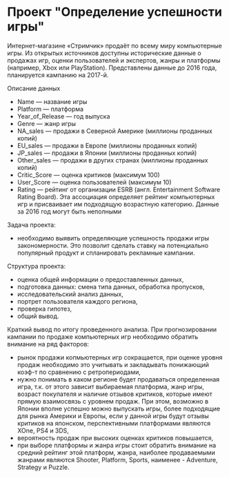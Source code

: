 # Проект "Определение успешности игры"

Интернет-магазине «Стримчик» продаёт по всему миру компьютерные игры. Из открытых источников доступны исторические данные о продажах игр, оценки пользователей и экспертов, жанры и платформы (например, Xbox или PlayStation). Представлены данные до 2016 года, планируется кампанию на 2017-й.

Описание данных
 - Name — название игры
 - Platform — платформа
 - Year_of_Release — год выпуска
 - Genre — жанр игры
 - NA_sales — продажи в Северной Америке (миллионы проданных копий)
 - EU_sales — продажи в Европе (миллионы проданных копий)
 - JP_sales — продажи в Японии (миллионы проданных копий)
 - Other_sales — продажи в других странах (миллионы проданных копий)
 - Critic_Score — оценка критиков (максимум 100)
 - User_Score — оценка пользователей (максимум 10)
 - Rating — рейтинг от организации ESRB (англ. Entertainment Software Rating Board). Эта ассоциация определяет рейтинг компьютерных игр и присваивает им подходящую возрастную категорию.
Данные за 2016 год могут быть неполными

Задача проекта:
 - необходимо выявить определяющие успешность продажи игры закономерности. Это позволит сделать ставку на потенциально популярный продукт и спланировать рекламные кампании.

Структура проекта:
 - оценка общей информации о предоставленных данных,
 - подготовка данных: смена типа данных, обработка пропусков,
 - исследовательский анализ данных,
 - портрет пользователя каждого региона,
 - проверка гипотез,
 - общий вывод.

Краткий вывод по итогу проведенного анализа. При прогнозировании кампании по продаже компьютерных игр необходимо обратить внимание на ряд факторов:
 - рынок продажи копмьютерных игр сокращается, при оценке уровня продаж необходимо это учитывать и закладывать понижающий коэф-т по сравнению с ретропериодами,
 - нужно понимать в каком регионе будет продаваться определенная игра, т.к. от этого зависит выбираемая платформа, жанр игры, возраст покупателя и наличие отзывов критиков, которые имеют прямую взаимосвязь с уровнем продаж. При этом, возможно в Японии вполне успешно можно выпускать игры, более подходящие для рынка Америки и Европы, если у данной игры будут отзывы критиков на японском,
перспективными платформами являются XOne, PS4 и 3DS,
 - вероятность продаж при высоких оценках критиков повышается,
 - при выборе платформы и жанра игры стоит обратить внимание на средний рейтинг этой платформ, жанра,
  наиболее продаваемыми жанрами являются Shooter, Platform, Sports, наименее - Adventure, Strategy и Puzzle.
